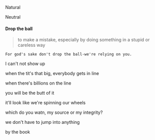 Natural


Neutral


#### Drop the ball
>to make a mistake, especially by doing something in a stupid or careless way
```
For god's sake don't drop the ball-we're relying on you.
```


I can't not show up



when the tit's that big, everybody gets in line


when there's billions on the line
>

you will be the butt of it


it'll look like we're spinning our wheels


which do you watn, my source or my integrity?


we don't have to jump into anything
>

by the book
